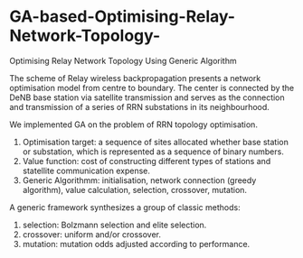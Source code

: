 # GA-based-Optimising-Relay-Network-Topology-
Optimising Relay Network Topology Using Generic Algorithm

The scheme of Relay wireless backpropagation presents a network optimisation model from centre to boundary. The center is connected by the DeNB base station via satellite transmission and serves as the connection and transmission of a series of RRN substations in its neighbourhood.

We implemented GA on the problem of RRN topology optimisation. 

1. Optimisation target: a sequence of sites allocated whether base station or substation, which is represented as a sequence of binary numbers.
2. Value function: cost of constructing different types of stations and statellite communication expense.
3. Generic Algorithmm: initialisation, network connection (greedy algorithm), value calculation, selection, crossover, mutation.

A generic framework synthesizes a group of classic methods:
1. selection: Bolzmann selection and elite selection.
2. crossover: uniform and/or crossover.
3. mutation: mutation odds adjusted according to performance.
